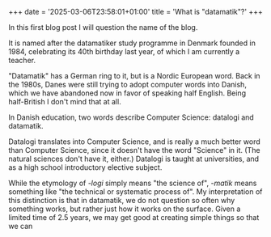 +++
date = '2025-03-06T23:58:01+01:00'
title = 'What is "datamatik"?'
+++

In this first blog post I will question the name of the blog.

It is named after the datamatiker study programme in Denmark founded in 1984,
celebrating its 40th birthday last year, of which I am currently a teacher.

"Datamatik" has a German ring to it, but is a Nordic European word. Back in the
1980s, Danes were still trying to adopt computer words into Danish, which we
have abandoned now in favor of speaking half English. Being half-British I don't
mind that at all.

In Danish education, two words describe Computer Science: datalogi and datamatik.

Datalogi translates into Computer Science, and is really a much better word
than Computer Science, since it doesn't have the word "Science" in it. (The
natural sciences don't have it, either.) Datalogi is taught at universities,
and as a high school introductory elective subject.

While the etymology of *-logi* simply means "the science of", *-matik* means
something like "the technical or systematic process of". My interpretation of
this distinction is that in datamatik, we do not question so often why
something works, but rather just how it works on the surface. Given a limited
time of 2.5 years, we may get good at creating simple things so that we can

